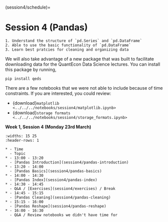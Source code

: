 (session4/schedule)=
# Session 4 (Pandas)

```{admonition} Aims / Outcomes / Expectations of Workshop:
1. Understand the structure of `pd.Series` and `pd.DataFrame`
2. Able to use the basic functionality of `pd.DataFrame`
3. Learn best pratcies for cleaning and organizing data
```

We will also take advantage of a new package that was built to facilitate downloading
data for the QuantEcon Data Science lectures. You can install this package by running,

```
pip install qeds
```

There are a few notebooks that we were not able to include because of time constraints. If
you are interested, you could review:

* {download}`matplotlib <../../../notebooks/session4/matplotlib.ipynb>`
* {download}`storage formats <../../../notebooks/session4/storage_formats.ipynb>`

**Week 1, Session 4 (Monday 23rd March)**

```{list-table}
:widths: 15 25
:header-rows: 1

* - Time
  - Topic
* - 13:00 - 13:20
  - [Pandas Introduction](session4/pandas-introduction)
* - 13:20 - 14:00
  - [Pandas Basics](session4/pandas-basics)
* - 14:00 - 14:30
  - [Pandas Index](session4/pandas-index)
* - 14:30 - 14:45
  - Q&A / [Exercises](session4/exercises) / Break
* - 14:45 - 15:15
  - [Pandas Cleaning](session4/pandas-cleaning)
* - 15:15 - 16:00
  - [Pandas Reshape](session4/pandas-reshape)
* - 16:00 - 16:30
  - Q&A / Review notebooks we didn't have time for
```
